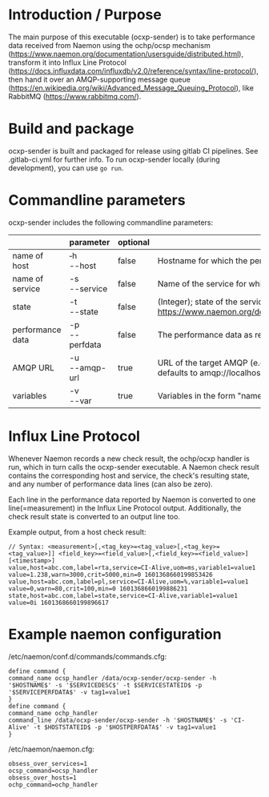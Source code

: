 # Introduction / Purpose

The main purpose of this executable (ocxp-sender) is to take performance data received from Naemon using the ochp/ocsp mechanism (https://www.naemon.org/documentation/usersguide/distributed.html), transform it into Influx Line Protocol (https://docs.influxdata.com/influxdb/v2.0/reference/syntax/line-protocol/), then hand it over an AMQP-supporting message queue (https://en.wikipedia.org/wiki/Advanced_Message_Queuing_Protocol), like RabbitMQ (https://www.rabbitmq.com/).

# Build and package

ocxp-sender is built and packaged for release using gitlab CI pipelines. See .gitlab-ci.yml for further info. To run ocxp-sender locally (during development), you can use `go run`.

# Commandline parameters

ocxp-sender includes the following commandline parameters:

|  | parameter | optional | description |
|-|-|-|-|
| name of host | &#x2011;h<br>--host | false | Hostname for which the performance data is reported |
| name of service | -s<br>--service | false | Name of the service for which the performance data is reported |
| state | -t<br>--state | false | (Integer); state of the service, according to Naemon standard: https://www.naemon.org/documentation/usersguide/pluginapi.html#return_code |
| performance data | -p<br>--perfdata | false | The performance data as reported by naemon |
| AMQP URL | -u<br>--amqp-url | true | URL of the target AMQP (e.g. RabbitMQ), where the data should be sent to, defaults to amqp://localhost:5672 |
| variables | -v<br>--var | true | Variables in the form "name=value" (multiple -v allowed); get forwarded as tags |

# Influx Line Protocol

Whenever Naemon records a new check result, the ochp/ocxp handler is run, which in turn calls the ocxp-sender executable. A Naemon check result contains the corresponding host and service, the check's resulting state, and any number of performance data lines (can also be zero).

Each line in the performance data reported by Naemon is converted to one line(=measurement) in the Influx Line Protocol output. 
Additionally, the check result state is converted to an output line too.

Example output, from a host check result:
```
// Syntax: <measurement>[,<tag_key>=<tag_value>[,<tag_key>=<tag_value>]] <field_key>=<field_value>[,<field_key>=<field_value>] [<timestamp>]
value,host=abc.com,label=rta,service=CI-Alive,uom=ms,variable1=value1 value=1.238,warn=3000,crit=5000,min=0 1601368660199853426
value,host=abc.com,label=pl,service=CI-Alive,uom=%,variable1=value1 value=0,warn=80,crit=100,min=0 1601368660199886231
state,host=abc.com,label=state,service=CI-Alive,variable1=value1 value=0i 1601368660199896617
```

# Example naemon configuration
/etc/naemon/conf.d/commands/commands.cfg:
```
define command {
command_name ocsp_handler /data/ocxp-sender/ocxp-sender -h '$HOSTNAME$' -s '$SERVICEDESC$' -t $SERVICESTATEID$ -p '$SERVICEPERFDATA$' -v tag1=value1
}
define command {
command_name ochp_handler
command_line /data/ocxp-sender/ocxp-sender -h '$HOSTNAME$' -s 'CI-Alive' -t $HOSTSTATEID$ -p '$HOSTPERFDATA$' -v tag1=value1
}
```

/etc/naemon/naemon.cfg:
```
obsess_over_services=1
ocsp_command=ocsp_handler
obsess_over_hosts=1
ochp_command=ochp_handler
```